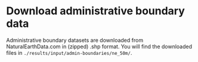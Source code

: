 # Download administrative boundary data

Administrative boundary datasets are downloaded from NaturalEarthData.com in (zipped) .shp format.
You will find the downloaded files in `./results/input/admin-boundaries/ne_50m/`.